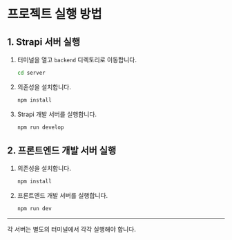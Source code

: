 # 프로젝트 실행 방법

## 1. Strapi 서버 실행

1. 터미널을 열고 `backend` 디렉토리로 이동합니다.
   ```bash
   cd server
   ```
2. 의존성을 설치합니다.
   ```bash
   npm install
   ```
3. Strapi 개발 서버를 실행합니다.
   ```bash
   npm run develop
   ```

## 2. 프론트엔드 개발 서버 실행

1. 의존성을 설치합니다.
   ```bash
   npm install
   ```
2. 프론트엔드 개발 서버를 실행합니다.
   ```bash
   npm run dev
   ```

---

각 서버는 별도의 터미널에서 각각 실행해야 합니다.
